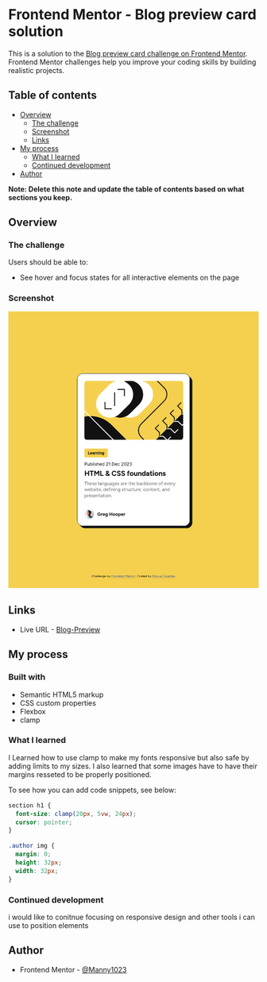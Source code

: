 # Frontend Mentor - Blog preview card solution

This is a solution to the [Blog preview card challenge on Frontend Mentor](https://www.frontendmentor.io/challenges/blog-preview-card-ckPaj01IcS). Frontend Mentor challenges help you improve your coding skills by building realistic projects.

## Table of contents

- [Overview](#overview)
  - [The challenge](#the-challenge)
  - [Screenshot](#screenshot)
  - [Links](#links)
- [My process](#my-process)
  - [What I learned](#what-i-learned)
  - [Continued development](#continued-development)
- [Author](#author)

**Note: Delete this note and update the table of contents based on what sections you keep.**

## Overview

### The challenge

Users should be able to:

- See hover and focus states for all interactive elements on the page

### Screenshot

![](/Blow-preview.png)

## Links

- Live URL - [Blog-Preview](https://manny1023.github.io/Blog-Preview/)

## My process

### Built with

- Semantic HTML5 markup
- CSS custom properties
- Flexbox
- clamp

### What I learned

I Learned how to use clamp to make my fonts responsive but also safe by adding limits to my sizes.
I also learned that some images have to have their margins resseted to be properly positioned.

To see how you can add code snippets, see below:

```css
section h1 {
  font-size: clamp(20px, 5vw, 24px);
  cursor: pointer;
}
```

```css
.author img {
  margin: 0;
  height: 32px;
  width: 32px;
}
```

### Continued development

i would like to conitnue focusing on responsive design and other tools i can use to position elements

## Author

- Frontend Mentor - [@Manny1023](https://www.frontendmentor.io/profile/Manny1023)
